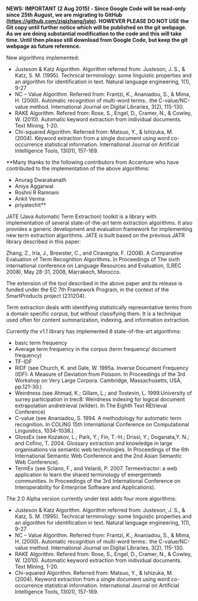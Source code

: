 **NEWS: IMPORTANT (2 Aug 2015) - Since Google Code will be read-only since 25th August, we are migrating to GitHub (https://github.com/ziqizhang/jate). HOWEVER PLEASE DO NOT USE the Git copy until further notice which will be published on the git webpage. As we are doing substantial modification to the code and this will take time. Until then please still download from Google Code, but keep the git webpage as future reference.**



New algorithms implemented:
  * Justeson & Katz Algorithm. Algorithm referred from: Justeson, J. S., & Katz, S. M. (1995). Technical terminology: some linguistic properties and an algorithm for identification in text. Natural language engineering, 1(1), 9-27
  * NC – Value Algorithm. Referred from: Frantzi, K., Ananiadou, S., & Mima, H. (2000). Automatic recognition of multi-word terms:. the C-value/NC-value method. International Journal on Digital Libraries, 3(2), 115-130.
  * RAKE Algorithm. Refered from: Rose, S., Engel, D., Cramer, N., & Cowley, W. (2010). Automatic keyword extraction from individual documents. Text Mining, 1-20.
  * Chi-squared Algorithm. Referred from: Matsuo, Y., & Ishizuka, M. (2004). Keyword extraction from a single document using word co-occurrence statistical information. International Journal on Artificial Intelligence Tools, 13(01), 157-169.

**Many thanks to the following contributors from Accenture who have contributed to the implementation of the above algorithms:
  * Anurag Dwarakanath
  * Aniya Aggarwal
  * Roshni R Ramnani
  * Ankit Verma
  * priyatechit**


JATE (Java Automatic Term Extraction) toolkit is a library with implementation of several state-of-the-art term extraction algorithms. It also provides a generic development and evaluation framework for implementing new term extraction algorithms. JATE is built based on the previous JATR library described in this paper:

Zhang, Z., Iria, J., Brewster, C., and Ciravegna, F. (2008). A Comparative Evaluation of Term Recognition Algorithms. In Proceedings of The sixth international conference on Language Resources and Evaluation, (LREC 2008), May 28-31, 2008, Marrakech, Morocco.

The extension of the tool described in the above paper and its release is funded under the EC 7th Framework Program, in the context of the SmartProducts project (231204).

Term extraction deals with identifying statistically representative terms from a domain specific corpus, but without classifying them. It is a technique used often for content summarization, indexing, and information extraction.

Currently the v1.1 library has implemented 8 state-of-the-art algorithms:
  * basic term frequency
  * Average term frequency in the corpus (term frequency/ document frequency)
  * TF-IDF
  * RIDF (see Church, K. and Gale, W. 1995a. Inverse Document Frequency (IDF): A Measure of Deviation from Poisson. In Proceedings of the 3rd Workshop on Very Large Corpora. Cambridge, Massachusetts, USA, pp.121-30.)
  * Weirdness (see Ahmad, K.; Gillam, L.; and Tostevin, L. 1999.University of surrey participation in trec8: Weirdness indexing for logical document extrapolation andretrieval (wilder). In The Eighth Text REtrieval Conference)
  * C-value (see Ananiadou, S. 1994. A methodology for automatic term recognition. In COLING 15th International Conference on Computational Linguistics, 1034–1038.)
  * GlossEx (see Kozakov, L.; Park, Y.; Fin, T.-H.; Drissi, Y.; Doganata,Y. N.; and Cofino, T. 2004. Glossary extraction and knowledge in large organisations via semantic web technologies. In Proceedings of the 6th International Semantic Web Conference and the 2nd Asian Semantic Web Conference).
  * TermEx (see Sclano, F., and Velardi, P. 2007. Termextractor: a web application to learn the shared terminology of emergentweb communities. In Proceedings of the 3rd International Conference on Interoperability for Enterprise Software and Applications).

The 2.0 Alpha version currently under test adds four more algorithms:

  * Justeson & Katz Algorithm. Algorithm referred from: Justeson, J. S., & Katz, S. M. (1995). Technical terminology: some linguistic properties and an algorithm for identification in text. Natural language engineering, 1(1), 9-27
  * NC – Value Algorithm. Referred from: Frantzi, K., Ananiadou, S., & Mima, H. (2000). Automatic recognition of multi-word terms:. the C-value/NC-value method. International Journal on Digital Libraries, 3(2), 115-130.
  * RAKE Algorithm. Refered from: Rose, S., Engel, D., Cramer, N., & Cowley, W. (2010). Automatic keyword extraction from individual documents. Text Mining, 1-20.
  * Chi-squared Algorithm. Referred from: Matsuo, Y., & Ishizuka, M. (2004). Keyword extraction from a single document using word co-occurrence statistical information. International Journal on Artificial Intelligence Tools, 13(01), 157-169.
